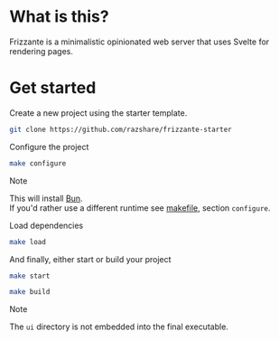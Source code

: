 # What is this?

Frizzante is a minimalistic opinionated web server that uses Svelte for rendering pages.

# Get started

Create a new project using the starter template.

```bash
git clone https://github.com/razshare/frizzante-starter
```

Configure the project
```bash
make configure
```

> [!NOTE]
> This will install [Bun](https://bun.sh).\
> If you'd rather use a different runtime see [makefile](https://github.com/razshare/frizzante-starter/blob/master/makefile), section `configure`.

Load dependencies

```bash
make load
```

And finally, either start or build your project

```bash
make start
```

```bash
make build
```

> [!NOTE]
> The `ui` directory is not embedded into the final executable.